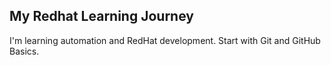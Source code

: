 ## My Redhat Learning Journey

I'm learning automation and RedHat development.
Start with Git and GitHub Basics.
